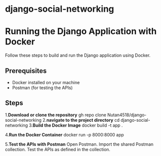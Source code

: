 # django-social-networking

# Running the Django Application with Docker

Follow these steps to build and run the Django application using Docker.

## Prerequisites

- Docker installed on your machine
- Postman (for testing the APIs)

## Steps

1.**Download or clone the repository**
      gh repo clone Nutan4518/django-social-networking
2.**navigate to the project directory**
      cd django-social-networking
3.**Build the Docker Image**
      docker build -t app .
      
4.**Run the Docker Container**
      docker run -p 8000:8000 app
   
5.**Test the APIs with Postman**
      Open Postman.
      Import the shared Postman collection.
      Test the APIs as defined in the collection.

 
   
